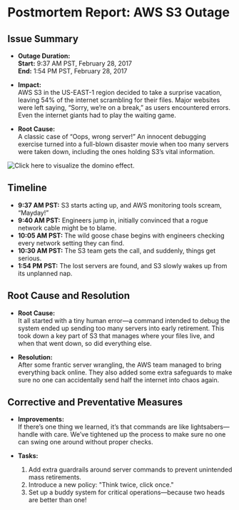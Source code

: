 
# Postmortem Report: AWS S3 Outage

## Issue Summary

- **Outage Duration:**  
  **Start:** 9:37 AM PST, February 28, 2017  
  **End:** 1:54 PM PST, February 28, 2017

- **Impact:**  
  AWS S3 in the US-EAST-1 region decided to take a surprise vacation, leaving 54% of the internet scrambling for their files. Major websites were left saying, “Sorry, we’re on a break,” as users encountered errors. Even the internet giants had to play the waiting game.

- **Root Cause:**  
  A classic case of “Oops, wrong server!” An innocent debugging exercise turned into a full-blown disaster movie when too many servers were taken down, including the ones holding S3’s vital information.

![Click here to visualize the domino effect.](#)

## Timeline

- **9:37 AM PST:** S3 starts acting up, and AWS monitoring tools scream, “Mayday!”
- **9:40 AM PST:** Engineers jump in, initially convinced that a rogue network cable might be to blame.
- **10:05 AM PST:** The wild goose chase begins with engineers checking every network setting they can find.
- **10:30 AM PST:** The S3 team gets the call, and suddenly, things get serious.
- **1:54 PM PST:** The lost servers are found, and S3 slowly wakes up from its unplanned nap.

## Root Cause and Resolution

- **Root Cause:**  
  It all started with a tiny human error—a command intended to debug the system ended up sending too many servers into early retirement. This took down a key part of S3 that manages where your files live, and when that went down, so did everything else.

- **Resolution:**  
  After some frantic server wrangling, the AWS team managed to bring everything back online. They also added some extra safeguards to make sure no one can accidentally send half the internet into chaos again.

## Corrective and Preventative Measures

- **Improvements:**  
  If there’s one thing we learned, it’s that commands are like lightsabers—handle with care. We’ve tightened up the process to make sure no one can swing one around without proper checks.

- **Tasks:**
  1. Add extra guardrails around server commands to prevent unintended mass retirements.
  2. Introduce a new policy: "Think twice, click once."
  3. Set up a buddy system for critical operations—because two heads are better than one!
